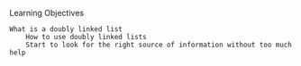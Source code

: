 Learning Objectives

    What is a doubly linked list
        How to use doubly linked lists
	    Start to look for the right source of information without too much help

